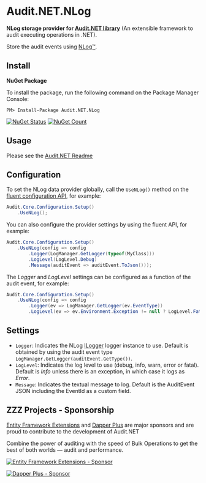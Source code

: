 ﻿# Audit.NET.NLog
**NLog storage provider for [Audit.NET library](https://github.com/thepirat000/Audit.NET)** (An extensible framework to audit executing operations in .NET).

Store the audit events using [NLog™](https://nlog-project.org/).

## Install

**NuGet Package** 

To install the package, run the following command on the Package Manager Console:

```
PM> Install-Package Audit.NET.NLog
```

[![NuGet Status](https://img.shields.io/nuget/v/Audit.NET.NLog.svg?style=flat)](https://www.nuget.org/packages/Audit.NET.NLog/)
[![NuGet Count](https://img.shields.io/nuget/dt/Audit.NET.NLog.svg)](https://www.nuget.org/packages/Audit.NET.NLog/)

## Usage
Please see the [Audit.NET Readme](https://github.com/thepirat000/Audit.NET#usage)

## Configuration
To set the NLog data provider globally, call the `UseNLog()` method on the [fluent configuration API](https://github.com/thepirat000/Audit.NET#configuration-fluent-api), for example:

```c#
Audit.Core.Configuration.Setup()
    .UseNLog();
```

You can also configure the provider settings by using the fluent API, for example:
```c#
Audit.Core.Configuration.Setup()
    .UseNLog(config => config
        .Logger(LogManager.GetLogger(typeof(MyClass)))        
        .LogLevel(LogLevel.Debug)
        .Message(auditEvent => auditEvent.ToJson()));
```

The _Logger_ and _LogLevel_ settings can be configured as a function of the audit event, for example:
```c#
Audit.Core.Configuration.Setup()
    .UseNLog(config => config
        .Logger(ev => LogManager.GetLogger(ev.EventType))        
        .LogLevel(ev => ev.Environment.Exception != null ? LogLevel.Fatal : LogLevel.Info));
```

## Settings
- `Logger`: Indicates the NLog [ILogger](https://github.com/nlog/nlog/wiki/Tutorial) logger instance to use. Default is obtained by using the audit event type `LogManager.GetLogger(auditEvent.GetType())`.
- `LogLevel`: Indicates the log level to use (debug, info, warn, error or fatal). Default is _Info_ unless there is an exception, in which case it logs as _Error_.
- `Message`: Indicates the textual message to log. Default is the AuditEvent JSON including the EventId as a custom field.

## ZZZ Projects - Sponsorship

[Entity Framework Extensions](https://entityframework-extensions.net/) and [Dapper Plus](https://dapper-plus.net/) are major sponsors and are proud to contribute to the development of Audit.NET

Combine the power of auditing with the speed of Bulk Operations to get the best of both worlds — audit and performance.

[![Entity Framework Extensions - Sponsor](https://raw.githubusercontent.com/thepirat000/Audit.NET/master/documents/entity-framework-extensions-sponsor.png)](https://entityframework-extensions.net/bulk-insert)

[![Dapper Plus - Sponsor](https://raw.githubusercontent.com/thepirat000/Audit.NET/master/documents/dapper-plus-sponsor.png)](https://dapper-plus.net/bulk-insert)